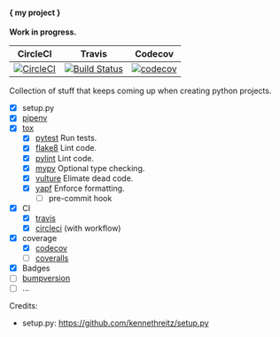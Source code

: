 #### { my project }

**Work in progress.**

| CircleCI | Travis | Codecov |
|----------|--------|---------|
| [![CircleCI](https://circleci.com/gh/sveitser/python-mummy.svg?style=shield)](https://circleci.com/gh/sveitser/python-mummy) | [![Build Status](https://travis-ci.org/sveitser/python-mummy.svg?branch=master)](https://travis-ci.org/sveitser/python-mummy) | [![codecov](https://codecov.io/gh/sveitser/python-mummy/branch/master/graph/badge.svg)](https://codecov.io/gh/sveitser/python-mummy) |

Collection of stuff that keeps coming up when creating python projects.

- [x] setup.py
- [x] [pipenv](https://github.com/pypa/pipenv)
- [x] [tox](https://github.com/tox-dev/tox)
  + [x] [pytest](https://github.com/pytest-dev/pytest) Run tests.
  + [x] [flake8](https://github.com/pycqa/flake8) Lint code.
  + [x] [pylint](https://github.com/PyCQA/pylint) Lint code.
  + [x] [mypy](https://github.com/python/mypy) Optional type checking.
  + [x] [vulture](https://github.com/jendrikseipp/vulture) Elimate dead code.
  + [x] [yapf](https://github.com/google/yapf) Enforce formatting.
    - [ ] pre-commit hook
- [x] CI
  + [x] [travis](https://travis-ci.org)
  + [x] [circleci](https://circleci.com) (with workflow)
- [x] coverage
  + [x] [codecov](https://codecov.io)
  + [ ] [coveralls](https://coveralls.io)
- [x] Badges
- [ ] [bumpversion](https://github.com/peritus/bumpversion)
- [ ] ...

Credits:

- setup.py: https://github.com/kennethreitz/setup.py
